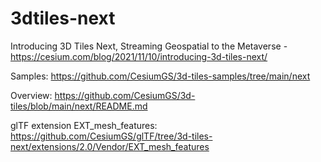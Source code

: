 # 3dtiles-next

Introducing 3D Tiles Next, Streaming Geospatial to the Metaverse - https://cesium.com/blog/2021/11/10/introducing-3d-tiles-next/

Samples: https://github.com/CesiumGS/3d-tiles-samples/tree/main/next

Overview: https://github.com/CesiumGS/3d-tiles/blob/main/next/README.md

glTF extension EXT_mesh_features: https://github.com/CesiumGS/glTF/tree/3d-tiles-next/extensions/2.0/Vendor/EXT_mesh_features
